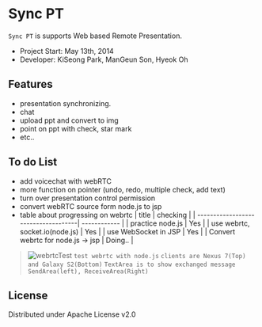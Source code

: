 Sync PT
==========
`Sync PT` is supports Web based Remote Presentation.

- Project Start: May 13th, 2014
- Developer: KiSeong Park, ManGeun Son, Hyeok Oh

Features
--------
 * presentation synchronizing.
 * chat
 * upload ppt and convert to img
 * point on ppt with check, star mark
 * etc..

To do List
--------
 * add voicechat with webRTC
 * more function on pointer (undo, redo, multiple check, add text)
 * turn over presentation control permission
 * convert webRTC source form node.js to jsp
  * table about progressing on webrtc
| title                               | checking     |
| ------------------------------------| ------------ |
| practice node.js                    | Yes          |
| use webrtc, socket.io(node.js)      | Yes          |
| use WebSocket in JSP                | Yes          |
| Convert webrtc for node.js -> jsp   | Doing..      |
> ![webrtcTest](http://oi62.tinypic.com/mct21h.jpg "wetRTCimg")
> `test webrtc with node.js`
> `clients are Nexus 7(Top) and Galaxy S2(Bottom)`
> `TextArea is to show exchanged message SendArea(left), ReceiveArea(Right)`

 
License
-------
Distributed under Apache License v2.0